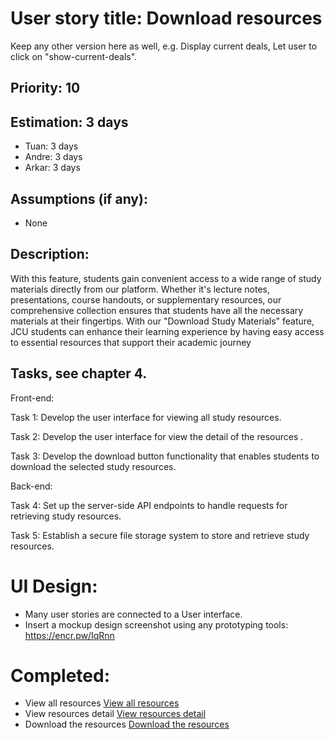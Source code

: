 # User story title: Download resources

Keep any other version here as well, e.g. Display current deals, Let user to click on "show-current-deals".

## Priority: 10

## Estimation: 3 days

- Tuan: 3 days
- Andre: 3 days
- Arkar: 3 days

## Assumptions (if any):

- None

## Description:

With this feature, students gain convenient access to a wide range of study materials directly from our platform. Whether it's lecture notes, presentations, course handouts, or supplementary resources, our comprehensive collection ensures that students have all the necessary materials at their fingertips. With our "Download Study Materials" feature, JCU students can enhance their learning experience by having easy access to essential resources that support their academic journey

## Tasks, see chapter 4.

Front-end:

Task 1: Develop the user interface for viewing all study resources.

Task 2: Develop the user interface for view the detail of the resources .

Task 3: Develop the download button functionality that enables students to download the selected study resources.

Back-end:

Task 4: Set up the server-side API endpoints to handle requests for retrieving study resources.

Task 5: Establish a secure file storage system to store and retrieve study resources.

# UI Design:

- Many user stories are connected to a User interface.
- Insert a mockup design screenshot using any prototyping tools: https://encr.pw/IqRnn

# Completed:

- View all resources
  [View all resources ](../img/view_all_resources.png)
- View resources detail
  [View resources detail ](../img/resources_detail.png)
- Download the resources
  [Download the resources](../img/download_resources.png)
